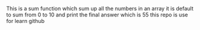 This is a sum function which sum up all the numbers in an array
it is default to sum from 0 to 10 and print the final answer which is 55
this repo is use for learn github
